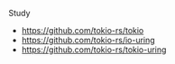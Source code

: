 Study

- https://github.com/tokio-rs/tokio
- https://github.com/tokio-rs/io-uring
- https://github.com/tokio-rs/tokio-uring
